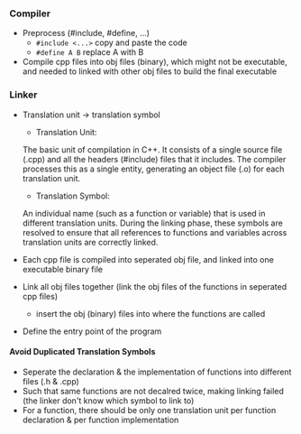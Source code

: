 
### Compiler
* Preprocess (#include, #define, ...)
  * `#include <...>` copy and paste the code
  * `#define A B` replace A with B
* Compile cpp files into obj files (binary), which might not be executable, and needed to linked with other obj files to build the final executable
  

### Linker
* Translation unit -> translation symbol
  * Translation Unit: 
  
  The basic unit of compilation in C++. It consists of a single source file (.cpp) and all the headers (#include) files that it includes. The compiler processes this as a single entity, generating an object file (.o) for each translation unit.

  * Translation Symbol: 

  An individual name (such as a function or variable) that is used in different translation units. During the linking phase, these symbols are resolved to ensure that all references to functions and variables across translation units are correctly linked.

* Each cpp file is compiled into seperated obj file, and linked into one executable binary file
* Link all obj files together (link the obj files of the functions in seperated cpp files)
  * insert the obj (binary) files into where the functions are called
* Define the entry point of the program

#### Avoid Duplicated Translation Symbols
  * Seperate the declaration & the implementation of functions into different files (.h & .cpp)
  * Such that same functions are not decalred twice, making linking failed (the linker don't know which symbol to link to)
  * For a function, there should be only one translation unit per function declaration & per function implementation
